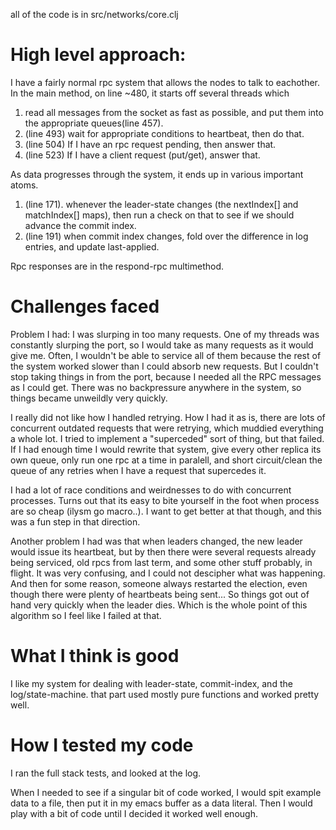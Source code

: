 all of the code is in src/networks/core.clj

High level approach:
=======

I have a fairly normal rpc system that allows the nodes to talk to eachother.
In the main method, on line ~480, it starts off several threads which
  1. read all messages from the socket as fast as possible, and put them into the appropriate queues(line 457).
  2. (line 493) wait for appropriate conditions to heartbeat, then do that.
  3. (line 504) If I have an rpc request pending, then answer that.
  4. (line 523) If I have a client request (put/get), answer that.

As data progresses through the system, it ends up in various important atoms.
  1. (line 171). whenever the leader-state changes (the nextIndex[] and matchIndex[] maps), then run a check on that to see if we should advance the commit index.
  2. (line 191) when commit index changes, fold over the difference in log entries, and update last-applied.

Rpc responses are in the respond-rpc multimethod. 

Challenges faced
===
Problem I had: I was slurping in too many requests. One of my threads was constantly slurping the port, so I would take as many requests as it would give me. Often, I wouldn't be able to service all of them because the rest of the system worked slower than I could absorb new requests. But I couldn't stop taking things in from the port, because I needed all the RPC messages as I could get. There was no backpressure anywhere in the system, so things became unweildly very quickly.

I really did not like how I handled retrying. How I had it as is, there are lots of concurrent outdated requests that were retrying, which muddied everything a whole lot. I tried to implement a "superceded" sort of thing, but that failed. If I had enough time I would rewrite that system, give every other replica its own queue, only run one rpc at a time in paralell, and short circuit/clean the queue of any retries when I have a request that supercedes it. 

I had a lot of race conditions and weirdnesses to do with concurrent processes. Turns out that its easy to bite yourself in the foot when process are so cheap (ilysm go macro..). I want to get better at that though, and this was a fun step in that direction.

Another problem I had was that when leaders changed, the new leader would issue its heartbeat, but by then there were several requests already being serviced, old rpcs from last term, and some other stuff probably, in flight. It was very confusing, and I could not descipher what was happening. And then for some reason, someone always restarted the election, even though there were plenty of heartbeats being sent... So things got out of hand very quickly when the leader dies. Which is the whole point of this algorithm so I feel like I failed at that.


What I think is good
======
I like my system for dealing with leader-state, commit-index, and the log/state-machine. that part used mostly pure functions and worked pretty well.


How I tested my code
=======
I ran the full stack tests, and looked at the log.

When I needed to see if a singular bit of code worked, I would spit example data to a file, then put it in my emacs buffer as a data literal. Then I would play with a bit of code until I decided it worked well enough.
